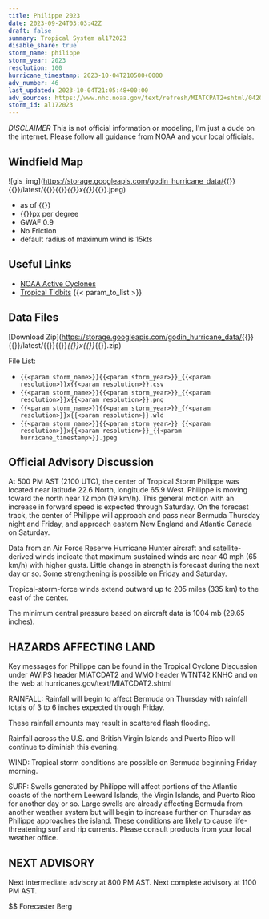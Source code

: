 ```yaml
---
title: Philippe 2023
date: 2023-09-24T03:03:42Z
draft: false
summary: Tropical System al172023
disable_share: true
storm_name: philippe
storm_year: 2023
resolution: 100
hurricane_timestamp: 2023-10-04T210500+0000
adv_number: 46
last_updated: 2023-10-04T21:05:48+00:00
adv_sources: https://www.nhc.noaa.gov/text/refresh/MIATCPAT2+shtml/042037.shtml;https://www.nhc.noaa.gov/refresh/graphics_at2+shtml/203947.shtml?cone
storm_id: al172023
---
```

*DISCLAIMER* This is not official information or modeling, I'm just a dude on the internet.  Please follow all guidance from NOAA and your local officials.

## Windfield Map
![gis_img](https://storage.googleapis.com/godin_hurricane_data/{{<param storm_name>}}{{<param storm_year>}}/latest/{{<param storm_name>}}{{<param storm_year>}}_{{<param resolution>}}x{{<param resolution>}}_{{<param hurricane_timestamp>}}.jpeg)

- as of {{<param last_updated>}}
- {{<param resolution>}}px per degree
- GWAF 0.9
- No Friction
- default radius of maximum wind is 15kts

## Useful Links
- [NOAA Active Cyclones](https://www.nhc.noaa.gov/)
- [Tropical Tidbits](https://www.tropicaltidbits.com/storminfo/)
{{< param_to_list >}}

## Data Files
[Download Zip](https://storage.googleapis.com/godin_hurricane_data/{{<param storm_name>}}{{<param storm_year>}}/latest/{{<param storm_name>}}{{<param storm_year>}}_{{<param resolution>}}x{{<param resolution>}}_{{<param hurricane_timestamp>}}.zip)

File List:
- `{{<param storm_name>}}{{<param storm_year>}}_{{<param resolution>}}x{{<param resolution>}}.csv`
- `{{<param storm_name>}}{{<param storm_year>}}_{{<param resolution>}}x{{<param resolution>}}.png`
- `{{<param storm_name>}}{{<param storm_year>}}_{{<param resolution>}}x{{<param resolution>}}.wld`
- `{{<param storm_name>}}{{<param storm_year>}}_{{<param resolution>}}x{{<param resolution>}}_{{<param hurricane_timestamp>}}.jpeg`


## Official Advisory Discussion
At 500 PM AST (2100 UTC), the center of Tropical Storm Philippe was
located near latitude 22.6 North, longitude 65.9 West.  Philippe is
moving toward the north near 12 mph (19 km/h).  This general motion 
with an increase in forward speed is expected through Saturday.  On 
the forecast track, the center of Philippe will approach and pass 
near Bermuda Thursday night and Friday, and approach eastern New 
England and Atlantic Canada on Saturday.
 
Data from an Air Force Reserve Hurricane Hunter aircraft and 
satellite-derived winds indicate that maximum sustained winds are 
near 40 mph (65 km/h) with higher gusts.  Little change in strength 
is forecast during the next day or so.  Some strengthening is 
possible on Friday and Saturday.
 
Tropical-storm-force winds extend outward up to 205 miles (335 km)
to the east of the center.
 
The minimum central pressure based on aircraft data is 1004 mb 
(29.65 inches).
 
 
HAZARDS AFFECTING LAND
----------------------
Key messages for Philippe can be found in the Tropical Cyclone
Discussion under AWIPS header MIATCDAT2 and WMO header WTNT42 KNHC
and on the web at hurricanes.gov/text/MIATCDAT2.shtml
 
RAINFALL:  Rainfall will begin to affect Bermuda on Thursday with
rainfall totals of 3 to 6 inches expected through Friday.
 
These rainfall amounts may result in scattered flash flooding.
 
Rainfall across the U.S. and British Virgin Islands and Puerto Rico
will continue to diminish this evening.
 
WIND:  Tropical storm conditions are possible on Bermuda beginning
Friday morning.
 
SURF:  Swells generated by Philippe will affect portions of the
Atlantic coasts of the northern Leeward Islands, the Virgin Islands,
and Puerto Rico for another day or so.  Large swells are already
affecting Bermuda from another weather system but will begin to
increase further on Thursday as Philippe approaches the island.
These conditions are likely to cause life-threatening surf and rip
currents. Please consult products from your local weather office.
 
 
NEXT ADVISORY
-------------
Next intermediate advisory at 800 PM AST.
Next complete advisory at 1100 PM AST.
 
$$
Forecaster Berg
